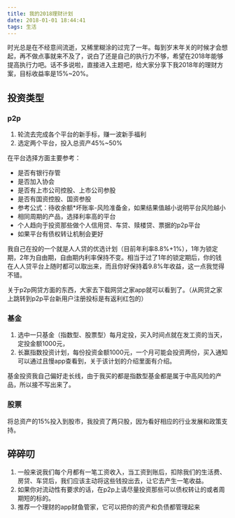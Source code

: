```yaml
---
title: 我的2018理财计划
date: 2018-01-01 18:44:41
tags: 生活
---
```


时光总是在不经意间流逝，又稀里糊涂的过完了一年。每到岁末年关的时候才会想起，再不做点事就来不及了，说白了还是自己的执行力不够，希望在2018年能够提高执行力吧。话不多说啦，直接进入主题吧，给大家分享下我2018年的理财方案，目标收益率是15%~20%。

<!-- more -->

## 投资类型

### p2p

1. 轮流去完成各个平台的新手标，赚一波新手福利
2. 选定两个平台，投入总资产45%~50%

在平台选择方面主要参考：
* 是否有银行存管
* 是否加入协会
* 是否有上市公司控股、上市公司参股
* 是否有国资控股、国资参股
* 参考公式：待收余额*坏账率-风险准备金，如果结果值越小说明平台风险越小
* 相同周期的产品，选择利率高的平台
* 个人趋向于投资那些做个人信用贷、车贷、赎楼贷、票据的p2p平台
* 如果平台有债权转让机制会更好

我自己在投的一个就是人人贷的优选计划（目前年利率8.8%+1%），1年为锁定期，2年为自由期，自由期内利率保持不变。相当于过了1年的锁定期后，你的钱在人人贷平台上随时都可以取出来，而且你好保持着9.8%年收益，这一点我觉得不错。

关于p2p网贷方面的东西，大家去下载网贷之家app就可以看到了。（从网贷之家上跳转到p2p平台新用户注册投标是有返利红包的）

### 基金

1. 选中一只基金（指数型、股票型）每月定投，买入时间点就在发工资的当天，定投金额1000元，
2. 长赢指数投资计划，每份投资金额1000元，一个月可能会投资两份，买入通知可以通过且慢app查看到，关于该计划的介绍里面有介绍。

基金投资我自己偏好走长线，由于我买的都是指数型基金都是属于中高风险的产品，所以接不写出来了。

### 股票

将总资产的15%投入到股市，我投资了两只股，因为看好相应的行业发展和政策支持。

## 碎碎叨

1. 一般来说我们每个月都有一笔工资收入，当工资到账后，扣除我们的生活费、房贷、车贷后，我们应该主动将这些钱投出去，让它去产生一笔收益。
2. 如果你对流动性有要求的话，在p2p上请尽量投资那些可以债权转让的或者周期短的标的。
3. 推荐一个理财的app财鱼管家，它可以把你的资产和负债都管理起来
